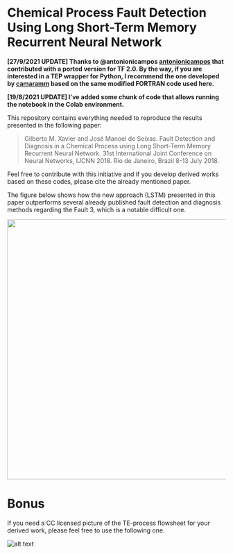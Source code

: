 
# Chemical Process Fault Detection Using Long Short-Term Memory Recurrent Neural Network

**[27/9/2021 UPDATE] Thanks to @antonionicampos [antonionicampos](https://github.com/antonionicampos) that contributed with a ported version for TF 2.0. By the way, if you are interested in a TEP wrapper for Python, I recommend the one developed by [camaramm](https://github.com/camaramm/tep2py) based on the same modified FORTRAN code used here.**

**[19/8/2021 UPDATE] I've added some chunk of code that allows running the notebook in the Colab environment.**

This repository contains everything needed to reproduce the results presented in the following paper:

> Gilberto M. Xavier and José Manoel de Seixas. Fault Detection and Diagnosis in a Chemical Process using Long Short-Term Memory Recurrent Neural Network. 31st International Joint Conference on Neural Networks, IJCNN 2018. Rio de Janeiro, Brazil 8-13 July 2018.

Feel free to contribute with this initiative and if you develop derived works based on these codes, please cite the already mentioned paper.

The figure below shows how the new approach (LSTM) presented in this paper outperforms several already published fault detection and diagnosis methods regarding the Fault 3, which is a notable difficult one.

<p align="center">
  <img width="800" height="600" src="https://github.com/gmxavier/TEP-meets-LSTM/blob/master/performance_comparison.png">
</p>

# Bonus

If you need a CC licensed picture of the TE-process flowsheet for your derived work, please feel free to use the following one.

![alt text](https://github.com/gmxavier/TEP-meets-LSTM/blob/master/tep_flowsheet.png)
